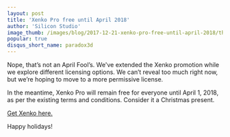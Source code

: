 ```yaml
---
layout: post
title: 'Xenko Pro free until April 2018'
author: 'Silicon Studio'
image_thumb: /images/blog/2017-12-21-xenko-pro-free-until-april-2018/thumb.jpg
popular: true
disqus_short_name: paradox3d
---
```


Nope, that’s not an April Fool’s. We've extended the Xenko promotion while we explore different licensing options. We can’t reveal too much right now, but we’re hoping to move to a more permissive license.

In the meantime, Xenko Pro will remain free for everyone until April 1, 2018, as per the existing terms and conditions. Consider it a Christmas present.

[Get Xenko here.](/download)

Happy holidays!